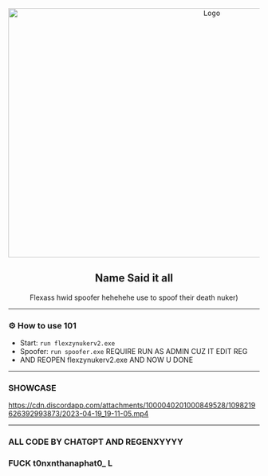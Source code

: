 <div align="center">
  <kbd>
  <a href="https://github.com/idkwhyiusethisname/Flexass-spoofer">
    <img src="https://media.discordapp.net/attachments/1091345201353728090/1097181725429354496/image.png" alt="Logo" width="800" height="500">
  </a>
  </kbd>
  
  <h2 align="center">Name Said it all</h2>

  <p align="center">
    Flexass hwid spoofer hehehehe use to spoof their death nuker</b>)
    <br />
  </p>
</div>

---------------------------------------

### ⚙️ How to use 101
* Start: `run flexzynukerv2.exe`
* Spoofer: `run spoofer.exe` REQUIRE RUN AS ADMIN CUZ IT EDIT REG
* AND REOPEN flexzynukerv2.exe AND NOW U DONE

---------------------------------------

### SHOWCASE



https://cdn.discordapp.com/attachments/1000040201000849528/1098219626392993873/2023-04-19_19-11-05.mp4


---------------------------------------


### ALL CODE BY CHATGPT AND REGENXYYYY

### FUCK t0nxnthanaphat0_ L
